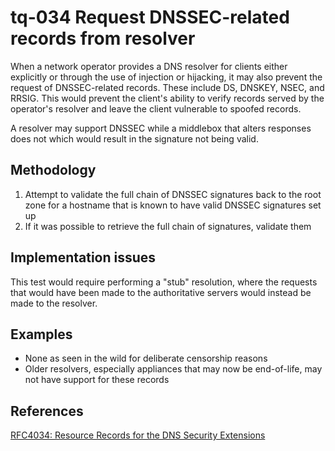 tq-034 Request DNSSEC-related records from resolver
===================================================

When a network operator provides a DNS resolver for clients either explicitly
or through the use of injection or hijacking, it may also prevent the request
of DNSSEC-related records. These include DS, DNSKEY, NSEC, and RRSIG. This
would prevent the client's ability to verify records served by the operator's
resolver and leave the client vulnerable to spoofed records.

A resolver may support DNSSEC while a middlebox that alters responses does not
which would result in the signature not being valid.

Methodology
-----------

1. Attempt to validate the full chain of DNSSEC signatures back to the root
   zone for a hostname that is known to have valid DNSSEC signatures set up
2. If it was possible to retrieve the full chain of signatures, validate them

Implementation issues
---------------------

This test would require performing a "stub" resolution, where the requests
that would have been made to the authoritative servers would instead be
made to the resolver.

Examples
--------

- None as seen in the wild for deliberate censorship reasons
- Older resolvers, especially appliances that may now be end-of-life, may not
  have support for these records

References
----------

[RFC4034: Resource Records for the DNS Security Extensions](https://www.ietf.org/rfc/rfc4034.txt)
